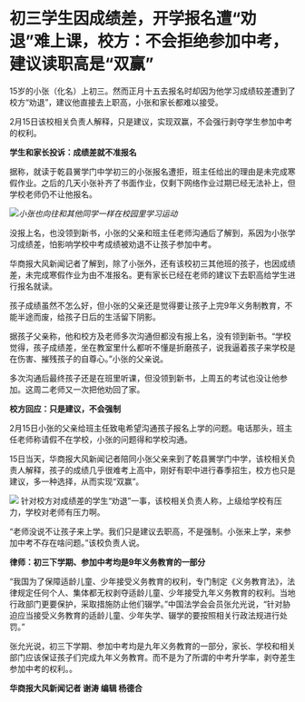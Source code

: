 # 初三学生因成绩差，开学报名遭“劝退”难上课，校方：不会拒绝参加中考，建议读职高是“双赢”

15岁的小张（化名）上初三。然而正月十五去报名时却因为他学习成绩较差遭到了校方“劝退”，建议他直接去上职高，小张和家长都难以接受。

2月15日该校相关负责人解释，只是建议，实现双赢，不会强行剥夺学生参加中考的权利。

**学生和家长投诉：成绩差就不准报名**

据称，就读于乾县黉学门中学初三的小张报名遭拒，班主任给出的理由是未完成寒假作业。之后的几天小张补齐了书面作业，仅剩下网络作业过期已经无法补上，但学校老师仍不让他报名。

![](https://inews.gtimg.com/newsapp_bt/0/15668596546/1000)_小张也向往和其他同学一样在校园里学习运动_

没报上名，也没领到新书，小张的父亲和班主任老师沟通后了解到，系因为小张学习成绩差，怕影响学校中考成绩被劝退不让孩子参加中考。

华商报大风新闻记者了解到，除了小张外，还有该校初三其他班的孩子，也因成绩差，未完成寒假作业为由不准报名。更有家长已经在老师的建议下去职高给学生进行报名就读。

孩子成绩虽然不怎么好，但小张的父亲还是觉得要让孩子上完9年义务制教育，不能半途而废，给孩子日后的生活留下阴影。

据孩子父亲称，他和校方及老师多次沟通但都没有报上名，没有领到新书。“学校觉得，孩子成绩差，坐在教室里什么都听不懂是折磨孩子，说我逼着孩子来学校是在伤害、摧残孩子的自尊心。”小张的父亲说。

多次沟通后最终孩子还是在班里听课，但没领到新书，上周五的考试也没让他参加。这周二老师又一次把他劝回了家。

**校方回应：只是建议，不会强制**

2月15日小张的父亲给班主任致电希望沟通孩子报名上学的问题。电话那头，班主任老师称请假不在学校，小张的问题得和学校沟通。

15日当天，华商报大风新闻记者陪同小张父亲来到了乾县黉学门中学，该校相关负责人解释，孩子的成绩几乎很难考上高中，刚好有职中进行春季招生，校方也只是建议，多一种选择，从而实现“双赢”。

![](https://inews.gtimg.com/newsapp_bt/0/15668596555/1000)
针对校方对成绩差的学生“劝退”一事，该校相关负责人称，上级给学校有压力，学校对老师有压力啊。

“老师没说不让孩子来上学。我们只是建议去职高，不是强制。小张来上学，来参加中考不存在啥问题。”该校负责人说。

**律师：初三下学期、参加中考均是9年义务教育的一部分**

“我国为了保障适龄儿童、少年接受义务教育的权利，专门制定《义务教育法》，法律规定任何个人、集体都无权剥夺适龄儿童、少年接受九年义务教育的权利。当地行政部门更要保护，采取措施防止他们辍学。”中国法学会会员张允光说，“针对胁迫应当接受义务教育的适龄儿童、少年失学、辍学的要按照相关行政法规进行处罚。”

张允光说，初三下学期、参加中考均是九年义务教育的一部分，家长、学校和相关部门应该保证孩子们完成九年义务教育。而不是为了所谓的中考升学率，剥夺差生参加中考的权利。。

**华商报大风新闻记者 谢涛 编辑 杨德合**

